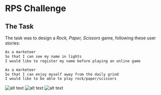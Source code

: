 # RPS Challenge

The Task
----

The task was to design a _Rock, Paper, Scissors_ game, following these user stories:

```sh
As a marketeer
So that I can see my name in lights
I would like to register my name before playing an online game

As a marketeer
So that I can enjoy myself away from the daily grind
I would like to be able to play rock/paper/scissors
```

![alt text](dl.dropboxusercontent.com/s/26f80omflagnpwj/Screen%20Shot%202018-11-18%20at%2021.56.37.png?dl=1 "Home")
![alt text](dl.dropboxusercontent.com/s/y5rk2wh66gjym2b/Screen%20Shot%202018-11-18%20at%2021.57.28.png?dl=1 "Play")
![alt text](dl.dropboxusercontent.com/s/aynviqxyj3en4zw/Screen%20Shot%202018-11-18%20at%2021.58.24.png?dl=1 "Result")
